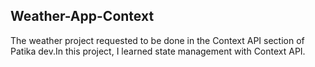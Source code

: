 Weather-App-Context
-----------------------------------------------------------------------------------------------------
The weather project requested to be done in the Context API section of Patika dev.In this project, I learned state management with Context API.
